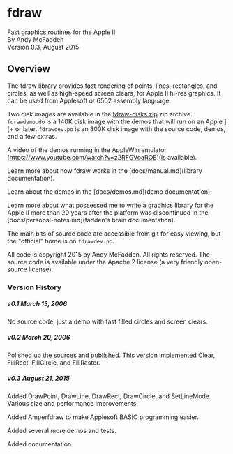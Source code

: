 fdraw
=====

Fast graphics routines for the Apple II  
By Andy McFadden  
Version 0.3, August 2015

## Overview ##

The fdraw library provides fast rendering of points, lines, rectangles,
and circles, as well as high-speed screen clears, for Apple II hi-res
graphics.  It can be used from Applesoft or 6502 assembly language.

Two disk images are available in the [fdraw-disks.zip](fdraw-disks) zip
archive.  `fdrawdemo.do` is a 140K disk image with the demos that will
run on an Apple ][+ or later.  `fdrawdev.po` is an 800K disk image with
the source code, demos, and a few extras.

A video of the demos running in the AppleWin emulator
[https://www.youtube.com/watch?v=z2RFGVoaROE](is available).

Learn more about how fdraw works in the
[docs/manual.md](library documentation).

Learn about the demos in the [docs/demos.md](demo documentation).

Learn more about what possessed me to write a graphics library for the
Apple II more than 20 years after the platform was discontinued in the
[docs/personal-notes.md](fadden's brain documentation).

The main bits of source code are accessible from git for easy viewing,
but the "official" home is on `fdrawdev.po`.

All code is copyright 2015 by Andy McFadden.  All rights reserved.  The
source code is available under the Apache 2 license (a very friendly
open-source license).


### Version History ###

##### v0.1 March 13, 2006

No source code, just a demo with fast filled circles and screen clears.

##### v0.2 March 20, 2006

Polished up the sources and published.  This version implemented Clear,
FillRect, FillCircle, and FillRaster.

##### v0.3 August 21, 2015

Added DrawPoint, DrawLine, DrawRect, DrawCircle, and SetLineMode.  Various
size and performance improvements.

Added Amperfdraw to make Applesoft BASIC programming easier.

Added several more demos and tests.

Added documentation.

